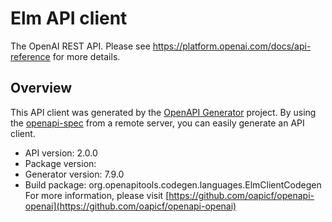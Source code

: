 # Elm API client

The OpenAI REST API. Please see https://platform.openai.com/docs/api-reference for more details.

## Overview
This API client was generated by the [OpenAPI Generator](https://openapi-generator.tech) project. By using the [openapi-spec](https://github.com/OAI/OpenAPI-Specification) from a remote server, you can easily generate an API client.

- API version: 2.0.0
- Package version: 
- Generator version: 7.9.0
- Build package: org.openapitools.codegen.languages.ElmClientCodegen
For more information, please visit [https://github.com/oapicf/openapi-openai](https://github.com/oapicf/openapi-openai)
